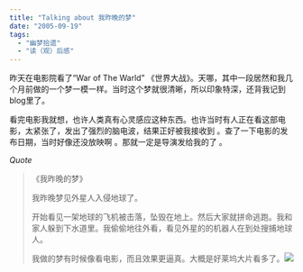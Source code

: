 ```yaml
---
title: "Talking about 我昨晚的梦"
date: "2005-09-19"
tags: 
  - "幽梦拾遗"
  - "读（观）后感"
---
```


昨天在电影院看了“War of The Warld” 《世界大战》。天哪，其中一段居然和我几个月前做的一个梦一模一样。当时这个梦就很清晰，所以印象特深，还背我记到blog里了。

看完电影我就想，也许人类真有心灵感应这种东西。也许当时有人正在看这部电影，太紧张了，发出了强烈的脑电波，结果正好被我接收到 。查了一下电影的发布日期，当时好像还没放映啊 。那就一定是导演发给我的了 。

_Quote_

> 《我昨晚的梦》
> 
> 我昨晚梦见外星人入侵地球了。
> 
> 开始看见一架地球的飞机被击落，坠毁在地上。然后大家就拼命逃跑。我和家人躲到下水道里。我偷偷地往外看，看见外星的的机器人在到处搜捕地球人。
> 
> 我做的梦有时候像看电影，而且效果更逼真。大概是好莱坞大片看多了。![](images/smile_regular.gif)
